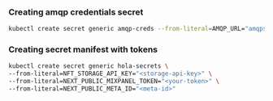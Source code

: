 ### Creating amqp credentials secret
```bash
kubectl create secret generic amqp-creds --from-literal=AMQP_URL="amqps://<user>:<pw>@<host>:<port>/<vhost>"
```

### Creating secret manifest with tokens
```bash
kubectl create secret generic hola-secrets \
--from-literal=NFT_STORAGE_API_KEY="<storage-api-key>" \
--from-literal=NEXT_PUBLIC_MIXPANEL_TOKEN="<your-token>" \
--from-literal=NEXT_PUBLIC_META_ID="<meta-id>"
```

